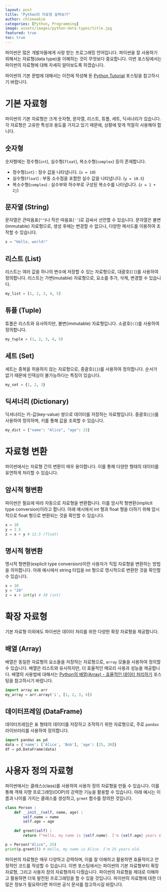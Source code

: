 ```yaml
---
layout: post
title: "Python의 자료형 살펴보기"
author: chloeeekim
categories: [Python, Programming]
image: assets/images/python-data-types/title.jpg
featured: true
toc: true
---
```


파이썬은 많은 개발자들에게 사랑 받는 프로그래밍 언어입니다. 파이썬을 잘 사용하기 위해서는 자료형(data type)을 이해하는 것이 무엇보다 중요합니다. 이번 포스팅에서는 파이썬의 자료형에 대해 자세히 알아보도록 하겠습니다.

파이썬의 기본 문법에 대해서는 이전에 작성해 둔 <a href="https://chloeeekim.github.io/python-tutorial/" target="_blank">Python Tutorial</a> 포스팅을 참고하시기 바랍니다.

# 기본 자료형

파이썬의 기본 자료형은 크게 숫자형, 문자열, 리스트, 튜플, 세트, 딕셔너리가 있습니다. 각 자료형은 고유한 특성과 용도를 가지고 있기 때문에, 상황에 맞게 적절히 사용해야 합니다.

## 숫자형

숫자형에는 정수형(`int`), 실수형(`float`), 복소수형(`complex`) 등이 존재합니다.

- 정수형(`int`) : 정수 값을 나타냅니다. (`x = 10`)
- 실수형(`float`) : 부동 소수점을 포함한 실수 값을 나타냅니다. (`y = 10.5`)
- 복소수형(`complex`) : 실수부와 허수부로 구성된 복소수를 나타냅니다. (`z = 1 + 2j`)

## 문자열 (String)

문자열은 큰따옴표(`""`)나 작은 따옴표(`''`)로 감싸서 선언할 수 있습니다. 문자열은 불변(immutable) 자료형으로, 생성 후에는 변경할 수 없으나, 다양한 메서드를 이용하여 조작할 수 있습니다.

```python
s = "Hello, world!"
```

## 리스트 (List)

리스트는 여러 값을 하나의 변수에 저장할 수 있는 자료형으로, 대괄호(`[]`)를 사용하여 정의합니다. 리스트는 가변(mutable) 자료형으로, 요소를 추가, 삭제, 변경할 수 있습니다.

```python
my_list = [1, 2, 3, 4, 5]
```

## 튜플 (Tuple)

튜플은 리스트와 유사하지만, 불변(immutable) 자료형입니다. 소괄호(`()`)를 사용하여 정의합니다.

```python
my_tuple = (1, 2, 3, 4, 5)
```

## 세트 (Set)

세트는 중복을 허용하지 않는 자료형으로, 중괄호(`{}`)를 사용하여 정의합니다. 순서가 없기 때문에 인덱싱이 불가능하다는 특징이 있습니다.

```python
my_set = {1, 2, 3}
```

## 딕셔너리 (Dictionary)

딕셔너리는 키-값(key-value) 쌍으로 데이터를 저장하는 자료형입니다. 중괄호(`{}`)를 사용하여 정의하며, 키를 통해 값을 조회할 수 있습니다.

```python
my_dict = {"name": "Alice", "age": 23}
```

# 자료형 변환

파이썬에서는 자료형 간의 변환이 매우 용이합니다. 이를 통해 다양한 형태의 데이터를 유연하게 처리할 수 있습니다.

## 암시적 형변환

파이썬은 필요에 따라 자동으로 자료형을 변환합니다. 이를 암시적 형변환(implicit type conversion)이라고 합니다. 아래 예시에서 int 형과 float 형을 더하기 위해 암시적으로 float 형으로 변환되는 것을 확인할 수 있습니다.

```python
x = 10
y = 2.5
z = x + y # 12.5 (float)
```

## 명시적 형변환

명시적 형변환(explicit type conversion)이란 사용자가 직접 자료형을 변환하는 방법을 의미합니다. 아래 예시에서 string 타입을 int 형으로 명시적으로 변환한 것을 확인할 수 있습니다.

```python
x = 10
y = "20"
z = x + int(y) # 30 (int)
```

# 확장 자료형

기본 자료형 이외에도 파이썬은 데이터 처리를 위한 다양한 확장 자료형을 제공합니다.

## 배열 (Array)

배열은 동일한 자료형의 요소들을 저장하는 자료형으로, `array` 모듈을 사용하여 정의할 수 있습니다. 배열은 리스트와 유사하지만, 더 효율적인 메모리 사용과 성능을 제공합니다. 배열의 사용법에 대해서는 <a href="https://chloeeekim.github.io/python-array/" target="_blank">Python의 배열(Array) - 효율적인 데이터 처리하기</a> 포스팅을 참고하시기 바랍니다.

```python
import array as arr
my_array = arr.array('i', [1, 2, 3, 4])
```

## 데이터프레임 (DataFrame)

데이터프레임은 표 형태의 데이터를 저장하고 조작하기 위한 자료형으로, 주로 `pandas` 라이브러리를 사용하여 정의합니다.

```python
import pandas as pd
data = {'name': ['Alice', 'Bob'], 'age': [25, 30]}
df = pd.DataFrame(data)
```

# 사용자 정의 자료형

파이썬에서는 클래스(class)를 사용하여 사용자 정의 자료형을 만들 수 있습니다. 이를 통해 객체 지향 프로그래밍(OOP)의 강력한 기능을 활용할 수 있습니다. 아래 예시는 이름과 나이를 가지는 클래스를 생성하고, `greet` 함수를 정의한 것입니다.

```python
class Person :
    def __init__(self, name, age) :
        self.name = name
        self.age = age
    
    def greet(self) :
        return f"Hello, my name is {self.name}. I'm {self.age} years old."

p = Person("Alice", 25)
print(p.greet()) # Hello, my name is Alice. I'm 25 years old.
```

파이썬의 자료형은 매우 다양하고 강력하며, 이를 잘 이해하고 활용하면 효율적이고 안정적인 코드를 작성할 수 있습니다. 이번 포스팅에서는 파이썬의 기본 자료형부터 확장 자료형, 그리고 사용자 정의 자료형까지 다뤘습니다. 파이썬의 자료형을 제대로 이해하고 활용하면 더욱 발전된 프로그래밍을 할 수 있을 것입니다. 파이썬의 자료형에 대한 더 많은 정보가 필요하다면 파이썬 공식 문서를 참고하시길 바랍니다.
